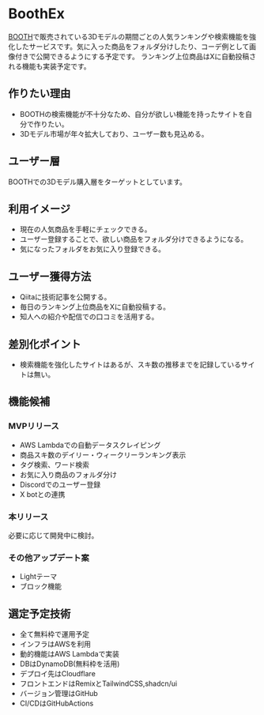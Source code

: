 # BoothEx

[BOOTH](https://booth.pm/ja)で販売されている3Dモデルの期間ごとの人気ランキングや検索機能を強化したサービスです。気に入った商品をフォルダ分けしたり、コーデ例として画像付きで公開できるようにする予定です。
ランキング上位商品はXに自動投稿される機能も実装予定です。

## 作りたい理由

- BOOTHの検索機能が不十分なため、自分が欲しい機能を持ったサイトを自分で作りたい。
- 3Dモデル市場が年々拡大しており、ユーザー数も見込める。

## ユーザー層

BOOTHでの3Dモデル購入層をターゲットとしています。

## 利用イメージ

- 現在の人気商品を手軽にチェックできる。
- ユーザー登録することで、欲しい商品をフォルダ分けできるようになる。
- 気になったフォルダをお気に入り登録できる。

## ユーザー獲得方法

- Qiitaに技術記事を公開する。
- 毎日のランキング上位商品をXに自動投稿する。
- 知人への紹介や配信での口コミを活用する。

## 差別化ポイント

- 検索機能を強化したサイトはあるが、スキ数の推移までを記録しているサイトは無い。

## 機能候補

### MVPリリース
- AWS Lambdaでの自動データスクレイピング
- 商品スキ数のデイリー・ウィークリーランキング表示
- タグ検索、ワード検索
- お気に入り商品のフォルダ分け
- Discordでのユーザー登録
- X botとの連携

### 本リリース
必要に応じて開発中に検討。

### その他アップデート案
- Lightテーマ
- ブロック機能

## 選定予定技術

- 全て無料枠で運用予定
- インフラはAWSを利用
- 動的機能はAWS Lambdaで実装
- DBはDynamoDB(無料枠を活用)
- デプロイ先はCloudflare
- フロントエンドはRemixとTailwindCSS,shadcn/ui
- バージョン管理はGitHub
- CI/CDはGitHubActions